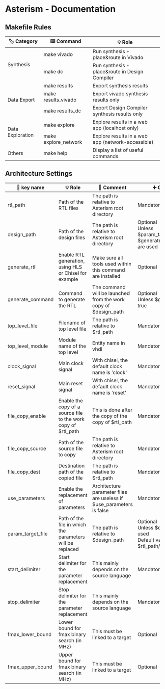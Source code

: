 # Asterism - Documentation

## Makefile Rules

<table class="tg"><thead>
  <tr>
    <th class="tg-0pky">🏷️ Category</th>
    <th class="tg-c3ow">⌨️ Command</th>
    <th class="tg-0pky">💡 Role</th>
  </tr></thead>
<tbody>
  <tr>
    <td class="tg-0pky" rowspan="2">Synthesis</td>
    <td class="tg-0pky">make vivado</td>
    <td class="tg-0pky">Run synthesis + place&amp;route in Vivado</td>
  </tr>
  <tr>
    <td class="tg-0pky">make dc</td>
    <td class="tg-0pky">Run synthesis + place&amp;route in Design Compiler</td>
  </tr>
  <tr>
    <td class="tg-0pky" rowspan="3">Data Export</td>
    <td class="tg-0pky">make results</td>
    <td class="tg-0pky">Export synthesis results</td>
  </tr>
  <tr>
    <td class="tg-0lax">make results_vivado</td>
    <td class="tg-0lax">Export vivado synthesis results only</td>
  </tr>
  <tr>
    <td class="tg-0lax">make results_dc</td>
    <td class="tg-0lax">Export Design Compiler synthesis results only</td>
  </tr>
  <tr>
    <td class="tg-0pky" rowspan="2">Data Exploration</td>
    <td class="tg-0pky">make explore<br></td>
    <td class="tg-0pky">Explore results in a web app (localhost only)</td>
  </tr>
  <tr>
    <td class="tg-0pky">make explore_network</td>
    <td class="tg-0pky">Explore results in a web app (network-accessible)</td>
  </tr>
  <tr>
    <td class="tg-0pky">Others</td>
    <td class="tg-0pky">make help</td>
    <td class="tg-0pky">Display a list of useful commands</td>
  </tr>
</tbody></table>

## Architecture Settings

<table class="tg"><thead>
  <tr>
    <th class="tg-0pky">🔑 key name</th>
    <th class="tg-0pky">💡 Role</th>
    <th class="tg-0pky">💬 Comment</th>
    <th class="tg-0pky">➕ Optional</th>
  </tr></thead>
<tbody>
  <tr>
    <td class="tg-0pky">rtl_path</td>
    <td class="tg-0pky">Path of the RTL files</td>
    <td class="tg-0pky">The path is relative to Asterism root directory</td>
    <td class="tg-0pky">Mandatory</td>
  </tr>
  <tr>
    <td class="tg-0pky">design_path</td>
    <td class="tg-0pky">Path of the design files</td>
    <td class="tg-0pky">The path is relative to Asterism root directory</td>
    <td class="tg-0pky">Optional <br>Unless $param_target_file or $generate_command are used<br></td>
  </tr>
  <tr>
    <td class="tg-0pky">generate_rtl</td>
    <td class="tg-0pky">Enable RTL generation, using HLS or Chisel for example</td>
    <td class="tg-0pky">Make sure all tools used within this command are installed</td>
    <td class="tg-0pky">Optional</td>
  </tr>
  <tr>
    <td class="tg-0pky">generate_command</td>
    <td class="tg-0pky">Command to generate the RTL</td>
    <td class="tg-0pky">The command will be launched from the work copy of $design_path</td>
    <td class="tg-0pky">Optional <br>Unless $generate_rtl is true</td>
  </tr>
  <tr>
    <td class="tg-0pky">top_level_file</td>
    <td class="tg-0pky">Filename of top level file</td>
    <td class="tg-0pky">The path is relative to $rtl_path</td>
    <td class="tg-0pky">Mandatory</td>
  </tr>
  <tr>
    <td class="tg-0pky">top_level_module</td>
    <td class="tg-0pky">Module name of the top level</td>
    <td class="tg-0pky">Entity name in vhdl</td>
    <td class="tg-0pky">Mandatory</td>
  </tr>
  <tr>
    <td class="tg-0pky">clock_signal</td>
    <td class="tg-0pky">Main clock signal</td>
    <td class="tg-0pky">With chisel, the default clock name is 'clock'</td>
    <td class="tg-0pky">Mandatory</td>
  </tr>
  <tr>
    <td class="tg-0pky">reset_signal</td>
    <td class="tg-0pky">Main reset signal</td>
    <td class="tg-0pky">With chisel, the default clock name is 'reset'</td>
    <td class="tg-0pky">Mandatory</td>
  </tr>
  <tr>
    <td class="tg-0pky">file_copy_enable</td>
    <td class="tg-0pky">Enable the copy of a source file to the work copy of $rtl_path</td>
    <td class="tg-0pky">This is done after the copy of the copy of $rtl_path</td>
    <td class="tg-0pky">Mandatory</td>
  </tr>
  <tr>
    <td class="tg-0lax">file_copy_source</td>
    <td class="tg-0lax">Path of the source file to copy</td>
    <td class="tg-0lax">The path is relative to Asterism root directory</td>
    <td class="tg-0lax">Mandatory</td>
  </tr>
  <tr>
    <td class="tg-0lax">file_copy_dest</td>
    <td class="tg-0lax">Destination path of the copied file</td>
    <td class="tg-0lax">The path is relative to $rtl_path</td>
    <td class="tg-0lax">Mandatory</td>
  </tr>
  <tr>
    <td class="tg-0lax">use_parameters</td>
    <td class="tg-0lax">Enable the replacement of parameters</td>
    <td class="tg-0lax">Architecture parameter files are useless if $use_parameters is false</td>
    <td class="tg-0lax">Mandatory</td>
  </tr>
  <tr>
    <td class="tg-0lax">param_target_file</td>
    <td class="tg-0lax">Path of the file in which the parameters will be replaced</td>
    <td class="tg-0lax">The path is relative to $design_path</td>
    <td class="tg-0lax">Optional <br>Unless $design_path is used <br>Default value is <br>$rtl_path/$top_level_file</td>
  </tr>
  <tr>
    <td class="tg-0lax">start_delimiter</td>
    <td class="tg-0lax">Start delimiter for the parameter replacement</td>
    <td class="tg-0lax">This mainly depends on the source language</td>
    <td class="tg-0lax">Mandatory</td>
  </tr>
  <tr>
    <td class="tg-0lax">stop_delimiter</td>
    <td class="tg-0lax">Stop delimiter for the parameter replacement</td>
    <td class="tg-0lax">This mainly depends on the source language</td>
    <td class="tg-0lax">Mandatory</td>
  </tr>
  <tr>
    <td class="tg-0lax">fmax_lower_bound</td>
    <td class="tg-0lax">Lower bound for fmax binary search (in MHz)</td>
    <td class="tg-0lax">This must be linked to a target</td>
    <td class="tg-0lax">Optional</td>
  </tr>
  <tr>
    <td class="tg-0lax">fmax_upper_bound</td>
    <td class="tg-0lax">Upper bound for fmax binary search (in MHz)</td>
    <td class="tg-0lax">This must be linked to a target</td>
    <td class="tg-0lax">Optional</td>
  </tr>
</tbody></table>
